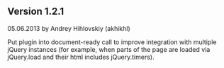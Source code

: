 Version 1.2.1
-------------
05.06.2013 by Andrey Hihlovskiy (akhikhl)

Put plugin into document-ready call to improve integration with multiple jQuery 
instances (for example, when parts of the page are loaded via jQuery.load 
and their html includes jQuery.timers).
